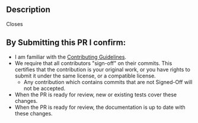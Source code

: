 ## Description
<!-- Note: The pull request title will be included in the CHANGELOG. -->
<!-- Provide a standalone description of changes in this PR. -->
<!-- Reference any issues closed by this PR with "closes #1234". All PRs should have an issue they close-->
Closes

## By Submitting this PR I confirm:
- I am familiar with the [Contributing Guidelines](https://github.com/NVIDIA/NeMo-Agent-Toolkit/blob/develop/docs/source/resources/contributing.md).
- We require that all contributors "sign-off" on their commits. This certifies that the contribution is your original work, or you have rights to submit it under the same license, or a compatible license.
  - Any contribution which contains commits that are not Signed-Off will not be accepted.
- When the PR is ready for review, new or existing tests cover these changes.
- When the PR is ready for review, the documentation is up to date with these changes.
